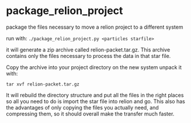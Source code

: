 # package_relion_project
package the files necessary to move a relion project to a different system

run with: 
`./package_relion_project.py <particles starfile>`

it will generate a zip archive called relion-packet.tar.gz.  This archive contains only the files necessary to process the data in that star file.

Copy the archive into your project directory on the new system unpack it with:

`tar xvf relion-packet.tar.gz`

It will rebuild the directory structure and put all the files in the right places  so all you need to do is import the star file into relion and go.
This also has the advantages of only copying the files you actually need, and compressing them, so it should overall make the transfer much faster.
